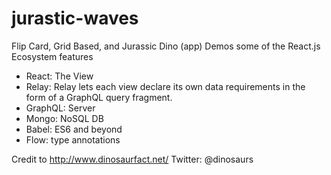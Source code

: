 # jurastic-waves
Flip Card, Grid Based, and Jurassic Dino (app) Demos some of the React.js Ecosystem features

- React: The View
- Relay: Relay lets each view declare its own data requirements in the form of a GraphQL query fragment.
- GraphQL: Server
- Mongo: NoSQL DB
- Babel: ES6 and beyond
- Flow: type annotations


Credit to http://www.dinosaurfact.net/ 
Twitter: @dinosaurs